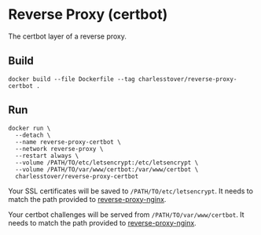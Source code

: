 # Reverse Proxy (certbot)

The certbot layer of a reverse proxy.

## Build

```
docker build --file Dockerfile --tag charlesstover/reverse-proxy-certbot .
```

## Run

```
docker run \
  --detach \
  --name reverse-proxy-certbot \
  --network reverse-proxy \
  --restart always \
  --volume /PATH/TO/etc/letsencrypt:/etc/letsencrypt \
  --volume /PATH/TO/var/www/certbot:/var/www/certbot \
  charlesstover/reverse-proxy-certbot
```

Your SSL certificates will be saved to `/PATH/TO/etc/letsencrypt`. It
needs to match the path provided to
[reverse-proxy-nginx](https://github.com/CharlesStover/reverse-proxy-nginx).

Your certbot challenges will be served from `/PATH/TO/var/www/certbot`. It needs
to match the path provided to
[reverse-proxy-nginx](https://github.com/CharlesStover/reverse-proxy-nginx).
